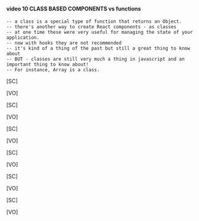 #### video 10 CLASS BASED COMPONENTS vs functions

    -- a class is a special type of function that returns an Object.
    -- there's another way to create React components - as classes
    -- at one time these were very useful for managing the state of your application.
    -- now with hooks they are not recommended
    -- it's kind of a thing of the past but still a great thing to know about
    -- BUT - classes are still very much a thing in javascript and an important thing to know about!
    -- For instance, Array is a class.

[SC]

[VO]

[SC]

[VO]

[SC]

[VO]

[SC]

[VO]

[SC]

[VO]

[SC]

[VO]
